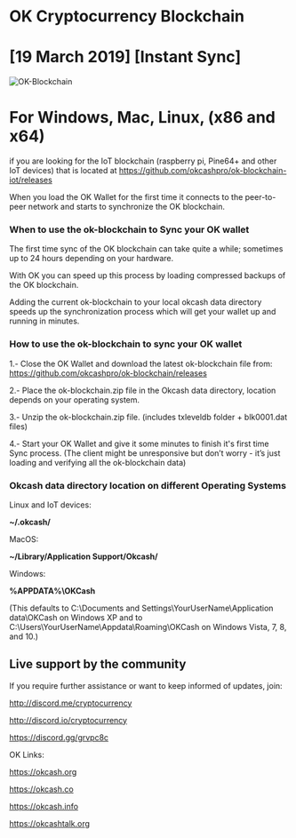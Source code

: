 # OK Cryptocurrency Blockchain

# [19 March 2019] [Instant Sync]

![OK-Blockchain](http://i.imgur.com/LLkiV14.jpg)

# For Windows, Mac, Linux, (x86 and x64)

if you are looking for the IoT blockchain (raspberry pi, Pine64+ and other IoT devices)  that is located at https://github.com/okcashpro/ok-blockchain-iot/releases

When you load the OK Wallet for the first time it connects to the peer-to-peer network and starts to synchronize the OK blockchain. 

### When to use the ok-blockchain to Sync your OK wallet

The first time sync of the OK blockchain can take quite a while; sometimes up to 24 hours depending on your hardware. 

With OK you can speed up this process by loading compressed backups of the OK blockchain. 

Adding the current ok-blockchain to your local okcash data directory speeds up the synchronization process which will get your wallet up and running in minutes.

### How to use the ok-blockchain to sync your OK wallet

1.- Close the OK Wallet and download the latest ok-blockchain file from:
      https://github.com/okcashpro/ok-blockchain/releases

2.- Place the ok-blockchain.zip file in the Okcash data directory, location depends on your operating system.

3.- Unzip the ok-blockchain.zip file. (includes txleveldb folder + blk0001.dat files)

4.- Start your OK Wallet and give it some minutes to finish it's first time Sync process. 
(The client might be unresponsive but don’t worry - it’s just loading and verifying all the ok-blockchain data)

### Okcash data directory location on different Operating Systems

Linux and IoT devices:

**~/.okcash/**

MacOS:

**~/Library/Application Support/Okcash/**

Windows:

**%APPDATA%\OKCash**

(This defaults to C:\Documents and Settings\YourUserName\Application data\OKCash on Windows XP and to C:\Users\YourUserName\Appdata\Roaming\OKCash on Windows Vista, 7, 8, and 10.)

## Live support by the community

If you require further assistance or want to keep informed of updates, join:

http://discord.me/cryptocurrency

http://discord.io/cryptocurrency

https://discord.gg/grvpc8c

OK Links:

https://okcash.org

https://okcash.co

https://okcash.info

https://okcashtalk.org
